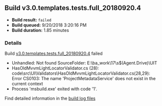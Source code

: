 ## Build v3.0.templates.tests.full_20180920.4
- **Build result:** `failed`
- **Build queued:** 9/20/2018 3:20:16 PM
- **Build duration:** 1.85 minutes
### Details
Build [v3.0.templates.tests.full_20180920.4](https://winappstudio.visualstudio.com/web/build.aspx?pcguid=a4ef43be-68ce-4195-a619-079b4d9834c2&builduri=vstfs%3a%2f%2f%2fBuild%2fBuild%2f26294) failed

+ Unhandled: Not found SourceFolder: E:\ba\_work\17\s\$(Agent.Drive)\UIT
+ HasOldMvvmLightLocatorValidator.cs (28): code\src\UI\Validators\HasOldMvvmLightLocatorValidator.cs(28,29): Error CS0103: The name 'ProjectMetadataService' does not exist in the current context
+ Process 'msbuild.exe' exited with code '1'.

Find detailed information in the [build log files](https://uwpctdiags.blob.core.windows.net/buildlogs/v3.0.templates.tests.full_20180920.4_logs.zip)
